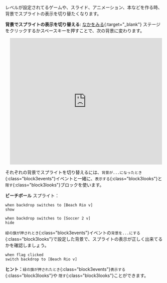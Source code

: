 レベルが設定されてるゲームや、スライド、アニメーション、本などを作る時、背景でスプライトの表示を切り替たくなります。

**背景でスプライトの表示を切り替える**: [なかをみる](https://scratch.mit.edu/projects/499876704/editor){:target="_blank"}
ステージをクリックするか<kbd>スペースキー</kbd>を押すことで、次の背景に変わります。
<div class="scratch-preview" style="margin-left: 15px;">
  <iframe allowtransparency="true" width="485" height="402" src="https://scratch.mit.edu/projects/embed/499876704/?autostart=false" frameborder="0"></iframe>
</div>

それぞれの背景でスプライトを切り替えるには、`背景が...になったとき`{:class="block3events"}イベントと一緒に、`表示する`{:class="block3looks"}と`隠す`{:class="block3looks"}ブロックを使います。

**ビーチボール** スプライト：
```blocks3
when backdrop switches to [Beach Rio v]
show

when backdrop switches to [Soccer 2 v]
hide
```

`緑の旗が押されとき`{:class="block3events"}イベントの`背景を...にする`{:class="block3looks"}で設定した背景で、スプライトの表示が正しく出来てるかを確認しましょう。

```blocks3
when flag clicked
switch backdrop to [Beach Rio v]
```

**ヒント：**`緑の旗が押されたとき`{:class="block3events"}`表示する`{:class="block3looks"}や `隠す`{:class="block3looks"}ことができます。
